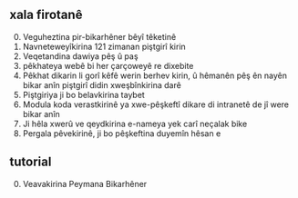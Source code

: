 ## xala firotanê

0. Veguheztina pir-bikarhêner bêyî têketinê
1. Navneteweyîkirina 121 zimanan piştgirî kirin
2. Veqetandina dawiya pêş û paş
3. pêkhateya webê bi her çarçoweyê re dixebite
4. Pêkhat dikarin li gorî kêfê werin berhev kirin, û hêmanên pêş ên nayên bikar anîn piştgirî didin xweşbînkirina darê
5. Piştgiriya ji bo belavkirina taybet
6. Modula koda verastkirinê ya xwe-pêşkeftî dikare di intranetê de jî were bikar anîn
7. Ji hêla xwerû ve qeydkirina e-nameya yek carî neçalak bike
8. Pergala pêvekirinê, ji bo pêşkeftina duyemîn hêsan e

## tutorial

0. Veavakirina Peymana Bikarhêner